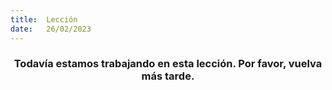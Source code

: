 ```yaml
---
title:  Lección
date:   26/02/2023
---
```


### <center>Todavía estamos trabajando en esta lección. Por favor, vuelva más tarde.</center>